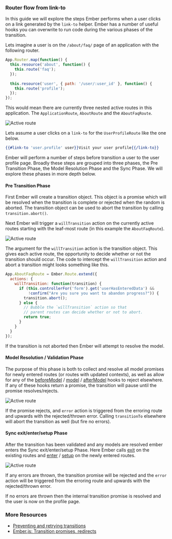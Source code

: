 ### Router flow from link-to

In this guide we will explore the steps Ember performs when a user
clicks on a link generated by the `link-to` helper. Ember has a number
of useful hooks you can overwrite to run code during the various
phases of the transition.

Lets imagine a user is on the `/about/faq/` page of an application
with the following router.

```js
App.Router.map(function() {
  this.resource('about', function() {
    this.route('faq');
  });
  
  this.resource('user', { path: '/user/:user_id' }, function() {
    this.route('profile');
  });
});
```

This would mean there are currently three nested active routes in this
application. The `ApplicationRoute`, `AboutRoute` and the `AboutFaqRoute`.

<img src="/images/guides/routing/active-route.png" alt="Active route" class="highlight">

Lets assume a user clicks on a `link-to` for the `UserProfileRoute` like
the one below.

```handlebars
{{#link-to 'user.profile' user}}Visit your user profile{{/link-to}}
```

Ember will perform a number of steps before transition a user to the
user profile page. Broadly these steps are grouped into three phases,
the Pre Transition Phase, the Model Resolution Phase and the Sync
Phase. We will explore these phases in more depth below.

#### Pre Transition Phase

First Ember will create a transition object. This object is a promise
which will be resolved when the transition is complete or rejected
when the random is aborted. The transition object can be used to abort
the transition by calling `transition.abort()`.

Next Ember will trigger a `willTransition` action on the currently
active routes starting with the leaf-most route (in this example the
`AboutFaqRoute`).

<img src="/images/guides/routing/willtransition-event.png" alt="Active route" class="highlight">

The argument for the `willTransition` action is the transition
object. This gives each active route, the opportunity to decide
whether or not the transition should occur. The code to intercept the
`willTransition` action and abort a transition might looks something
like this.

```js
App.AboutFaqRoute = Ember.Route.extend({
  actions: {
    willTransition: function(transition) {
      if (this.controllerFor('form').get('userHasEnteredData') &&
          !confirm("Are you sure you want to abandon progress?")) {
        transition.abort();
      } else {
        // Bubble the `willTransition` action so that
        // parent routes can decide whether or not to abort.
        return true;
      }
    }
  }
});
```

If the transition is not aborted then Ember will attempt to resolve
the model.

#### Model Resolution / Validation Phase

The purpose of this phase is both to collect and resolve all model
promises for newly entered routes (or routes with updated contexts),
as well as allow for any of the
[beforeModel](/api/classes/Ember.Route.html#method_beforeModel)
/
[model](/api/classes/Ember.Route.html#method_model)
/
[afterModel](/api/classes/Ember.Route.html#method_afterModel)
hooks to reject elsewhere. If any of these hooks return a promise, the
transition will pause until the promise resolves/rejects.

<img src="/images/guides/routing/route-model-validation.png" alt="Active route" class="highlight">

If the promise rejects, and `error` action is triggered from the
erroring route and upwards with the rejected/thrown error. Calling
`transitionTo` elsewhere will abort the transition as well (but fire
no errors).

#### Sync exit/enter/setup Phase

After the transition has been validated and any models are resolved
ember enters the Sync exit/enter/setup Phase. Here Ember calls
[exit](/api/classes/Ember.Route.html#method_exit) on the existing
routes and
[enter](/api/classes/Ember.Route.html#method_enter)
/
[setup](/api/classes/Ember.Route.html#method_setup)
on the newly entered routes.

<img src="/images/guides/routing/sync-phase.png" alt="Active route" class="highlight">

If any errors are thrown, the transition promise will be rejected and
the `error` action will be triggered from the erroring route and
upwards with the rejected/thrown error.

If no errors are thrown then the internal transition promise is
resolved and the user is now on the profile page.

### More Resources

- [Preventing and retrying transitions](/guides/routing/preventing-and-retrying-transitions)
- [Ember.js: Transition promises, redirects](https://www.youtube.com/watch?v=EwkaMRJ2tMo)
